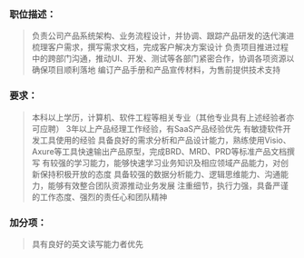 ### 职位描述： ###
>负责公司产品系统架构、业务流程设计，并协调、跟踪产品研发的迭代演进
>梳理客户需求，撰写需求文档，完成客户解决方案设计
>负责项目推进过程中的跨部门沟通，推动UI、开发、测试等各部门紧密合作，协调各项资源以确保项目顺利落地
>编订产品手册和产品宣传材料，为售前提供技术支持
### 要求： ###
>本科以上学历，计算机、软件工程等相关专业（其他专业具有上述经验者亦可应聘）
>3年以上产品经理工作经验，有SaaS产品经验优先
>有敏捷软件开发工具使用的经验
>具备良好的需求分析和产品设计能力，熟练使用Visio、Axure等工具快速输出产品原型，完成BRD、MRD、PRD等标准产品文档撰写
>有较强的学习能力，能够快速学习业务知识及相应领域产品能力，对创新保持积极开放的态度
>具备较强的数据分析能力、逻辑思维能力、沟通能力，能够有效整合团队资源推动业务发展
>注重细节，执行力强，具备严谨的工作态度、强烈的责任心和团队精神
### 加分项： ###
>具有良好的英文读写能力者优先